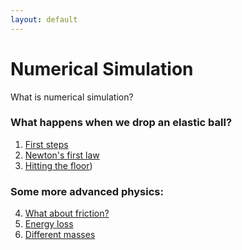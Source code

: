 ```yaml
---
layout: default
---
```


# Numerical Simulation

What is numerical simulation?


### What happens when we drop an elastic ball?

1. [First steps](/first-steps.html)
2. [Newton's first law](/newton.html)
3. [Hitting the floor](/bounce.html))

### Some more advanced physics:

4. [What about friction?](/friction.html)
5. [Energy loss](/energy.html)
6. [Different masses](/mass.html)

